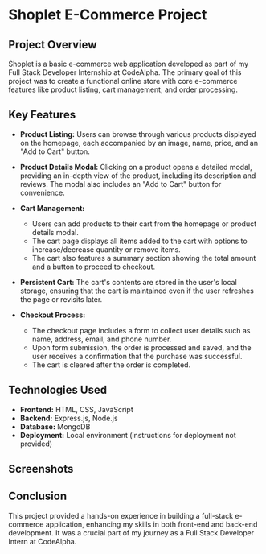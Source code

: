 # Shoplet E-Commerce Project

## Project Overview

Shoplet is a basic e-commerce web application developed as part of my Full Stack Developer Internship at CodeAlpha. The primary goal of this project was to create a functional online store with core e-commerce features like product listing, cart management, and order processing.

## Key Features

- **Product Listing:** Users can browse through various products displayed on the homepage, each accompanied by an image, name, price, and an "Add to Cart" button.

- **Product Details Modal:** Clicking on a product opens a detailed modal, providing an in-depth view of the product, including its description and reviews. The modal also includes an "Add to Cart" button for convenience.

- **Cart Management:** 
  - Users can add products to their cart from the homepage or product details modal.
  - The cart page displays all items added to the cart with options to increase/decrease quantity or remove items.
  - The cart also features a summary section showing the total amount and a button to proceed to checkout.

- **Persistent Cart:** The cart's contents are stored in the user's local storage, ensuring that the cart is maintained even if the user refreshes the page or revisits later.

- **Checkout Process:** 
  - The checkout page includes a form to collect user details such as name, address, email, and phone number.
  - Upon form submission, the order is processed and saved, and the user receives a confirmation that the purchase was successful.
  - The cart is cleared after the order is completed.

## Technologies Used

- **Frontend:** HTML, CSS, JavaScript
- **Backend:** Express.js, Node.js
- **Database:** MongoDB
- **Deployment:** Local environment (instructions for deployment not provided)

## Screenshots


## Conclusion

This project provided a hands-on experience in building a full-stack e-commerce application, enhancing my skills in both front-end and back-end development. It was a crucial part of my journey as a Full Stack Developer Intern at CodeAlpha.

